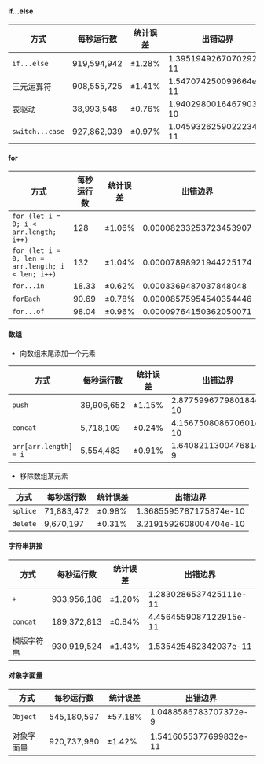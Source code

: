  #### if...else
 | 方式 | 每秒运行数 | 统计误差 | 出错边界 |
 | --- | --- | --- | --- |
 | `if...else` | 919,594,942 | ±1.28% | 1.3951949267070292e-11 |
 | 三元运算符 | 908,555,725 | ±1.41% | 1.547074250099664e-11 |
 | 表驱动 | 38,993,548 | ±0.76% | 1.9402980016467903e-10 |
 | `switch...case` | 927,862,039 | ±0.97% | 1.0459326259022234e-11 |


#### for
| 方式 | 每秒运行数 | 统计误差 | 出错边界 |
| --- | --- | --- | --- |
| `for (let i = 0; i < arr.length; i++)` | 128 | ±1.06% | 0.00008233253723453907 |
| `for (let i = 0, len = arr.length; i < len; i++)` | 132 | ±1.04% | 0.00007898921944225174 |
| `for...in` | 18.33 | ±0.62% | 0.0003369487037848048 |
| `forEach` | 90.69 | ±0.78% | 0.00008575954540354446 |
| `for...of` | 98.04 | ±0.96% | 0.00009764150362050071 |


#### 数组

- 向数组末尾添加一个元素
  
 | 方式 | 每秒运行数 | 统计误差 | 出错边界 |
 | --- | --- | --- | --- |
 | `push` | 39,906,652 | ±1.15%| 2.877599677980184e-10 |
 | `concat` | 5,718,109 | ±0.24% | 4.156750808670601e-10 |
 | `arr[arr.length] = i` | 5,554,483| ±0.91% | 1.640821130047681e-9 |

- 移除数组某元素
  
 | 方式 | 每秒运行数 | 统计误差 | 出错边界 |
 | --- | --- | --- | --- |
 | `splice` | 71,883,472 | ±0.98% | 1.3685595787175874e-10 |
 | `delete` | 9,670,197 | ±0.31% | 3.2191592608004704e-10 |


#### 字符串拼接
| 方式 | 每秒运行数 | 统计误差 | 出错边界 |
| --- | --- | --- | --- |
| `+` | 933,956,186 | ±1.20% | 1.2830286537425111e-11 |
| `concat` | 189,372,813 | ±0.84% | 4.4564559087122915e-11 |
| 模版字符串 | 930,919,524 | ±1.43% | 1.535425462342037e-11 |


#### 对象字面量
| 方式 | 每秒运行数 | 统计误差 | 出错边界 |
| --- | --- | --- | --- |
| `Object` | 545,180,597 | ±57.18% | 1.0488586783707372e-9 |
| 对象字面量 | 920,737,980 | ±1.42% | 1.5416055377699832e-11 |
